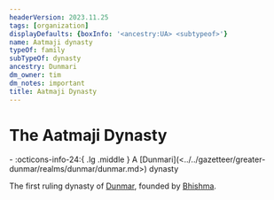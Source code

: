 ```yaml
---
headerVersion: 2023.11.25
tags: [organization]
displayDefaults: {boxInfo: '<ancestry:UA> <subtypeof>'}
name: Aatmaji dynasty
typeOf: family
subTypeOf: dynasty
ancestry: Dunmari
dm_owner: tim
dm_notes: important
title: Aatmaji Dynasty
---
```

# The Aatmaji Dynasty
<div class="grid cards ext-narrow-margin ext-one-column" markdown>
-
   :octicons-info-24:{ .lg .middle } A [Dunmari](<../../gazetteer/greater-dunmar/realms/dunmar/dunmar.md>) dynasty  
</div>




The first ruling dynasty of [Dunmar](<../../gazetteer/greater-dunmar/realms/dunmar/dunmar.md>), founded by [Bhishma](<../../gods-and-religions/gods/incorporeal-gods/dunmari-pantheon/bhishma.md>). 

